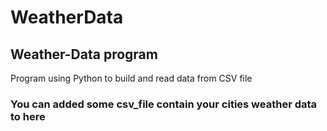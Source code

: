 # WeatherData


## Weather-Data program 

Program using Python to build and read data from CSV file


### You can added some csv_file contain your cities weather data to here
 
